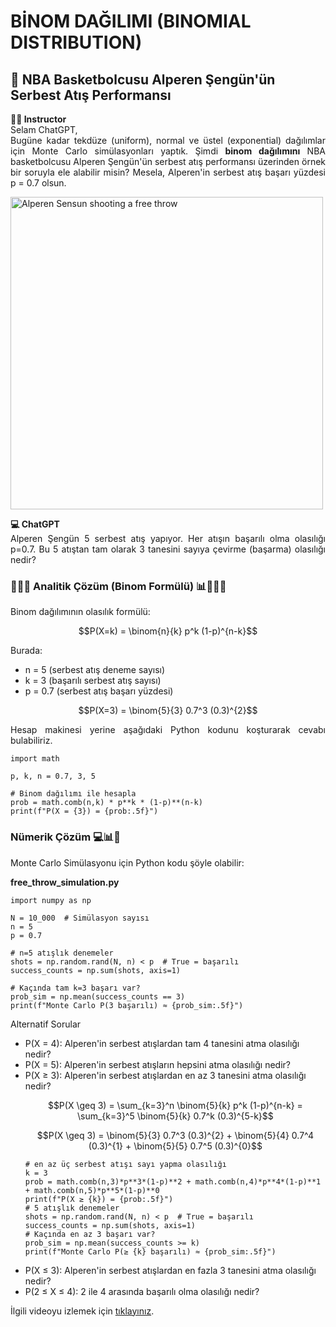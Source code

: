 <h1>BİNOM DAĞILIMI (BINOMIAL DISTRIBUTION)</h1>
<h2>🏀 NBA Basketbolcusu Alperen Şengün'ün Serbest Atış Performansı</h2>

<p align="justify"><b>👨‍🏫 Instructor</b><br>Selam ChatGPT,<br>
Bugüne kadar tekdüze (uniform), normal ve üstel (exponential) dağılımlar için Monte Carlo simülasyonları yaptık. Şimdi <b>binom dağılımını</b> NBA basketbolcusu Alperen Şengün'ün serbest atış performansı üzerinden örnek bir soruyla ele alabilir misin? Mesela, Alperen'in serbest atış başarı yüzdesi p = 0.7 olsun.</p>

<img src="https://wp.clutchpoints.com/wp-content/uploads/2025/01/Rockets-center-Alperen-Sengun-shoots-free-throws.jpg" alt="Alperen Sensun shooting a free throw" width="500" height=auto>

<p align="justify"><b>💻 ChatGPT</b><br>Alperen Şengün 5 serbest atış yapıyor. Her atışın başarılı olma olasılığı p=0.7. Bu 5 atıştan tam olarak 3 tanesini sayıya çevirme (başarma) olasılığı nedir?</p>

<h3>🤔💭🧠 Analitik Çözüm (Binom Formülü) 📊🧮📝📐</h3>

<p align="justify">Binom dağılımının olasılık formülü:</p>

$$P(X=k) = \binom{n}{k} p^k (1-p)^{n-k}$$

<p align="justify">Burada:</p>
<ul>
    <li>n = 5 (serbest atış deneme sayısı)</li>
    <li>k = 3 (başarılı serbest atış sayısı)</li>
    <li>p = 0.7 (serbest atış başarı yüzdesi)</li>
</ul>

$$P(X=3) = \binom{5}{3} 0.7^3 (0.3)^{2}$$

<p align="justify">Hesap makinesi yerine aşağıdaki Python kodunu koşturarak cevabı bulabiliriz.</p>

```
import math

p, k, n = 0.7, 3, 5

# Binom dağılımı ile hesapla
prob = math.comb(n,k) * p**k * (1-p)**(n-k)
print(f"P(X = {3}) = {prob:.5f}")
```

<h3>Nümerik Çözüm 💻📊🧮</h3>

<p align="justify">Monte Carlo Simülasyonu için Python kodu şöyle olabilir:</p>

<b>free_throw_simulation.py</b>

```
import numpy as np

N = 10_000  # Simülasyon sayısı
n = 5
p = 0.7

# n=5 atışlık denemeler
shots = np.random.rand(N, n) < p  # True = başarılı
success_counts = np.sum(shots, axis=1)

# Kaçında tam k=3 başarı var?
prob_sim = np.mean(success_counts == 3)
print(f"Monte Carlo P(3 başarılı) ≈ {prob_sim:.5f}")
```

<p align="justify">Alternatif Sorular</p>

<ul>

<li>P(X = 4): Alperen'in serbest atışlardan tam 4 tanesini atma olasılığı nedir?</li>

<li>P(X = 5): Alperen'in serbest atışların hepsini atma olasılığı nedir?</li>

<li>P(X ≥ 3): Alperen'in serbest atışlardan en az 3 tanesini atma olasılığı nedir?</li>

$$P(X \geq 3) = \sum_{k=3}^n \binom{5}{k} p^k (1-p)^{n-k} = \sum_{k=3}^5 \binom{5}{k} 0.7^k (0.3)^{5-k}$$

$$P(X \geq 3) = \binom{5}{3} 0.7^3 (0.3)^{2} + \binom{5}{4} 0.7^4 (0.3)^{1} + \binom{5}{5} 0.7^5 (0.3)^{0}$$

```
# en az üç serbest atışı sayı yapma olasılığı
k = 3
prob = math.comb(n,3)*p**3*(1-p)**2 + math.comb(n,4)*p**4*(1-p)**1 + math.comb(n,5)*p**5*(1-p)**0
print(f"P(X ≥ {k}) = {prob:.5f}")
# 5 atışlık denemeler
shots = np.random.rand(N, n) < p  # True = başarılı
success_counts = np.sum(shots, axis=1)
# Kaçında en az 3 başarı var?
prob_sim = np.mean(success_counts >= k)
print(f"Monte Carlo P(≥ {k} başarılı) ≈ {prob_sim:.5f}")
```

<li>P(X ≤ 3): Alperen'in serbest atışlardan en fazla 3 tanesini atma olasılığı nedir?</li>

<li>P(2 ≤ X ≤ 4): 2 ile 4 arasında başarılı olma olasılığı nedir?</li>
</ul>

<p align="justify">İlgili videoyu izlemek için <a href="https://www.youtube.com/watch?v=iAxJOqpEqNA">tıklayınız</a>.</p>